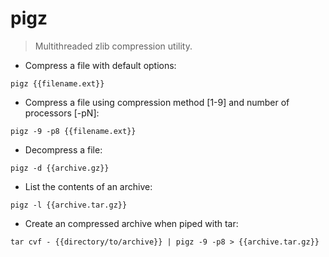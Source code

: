 # pigz

> Multithreaded zlib compression utility.

- Compress a file with default options:

`pigz {{filename.ext}}`

- Compress a file using compression method [1-9] and number of processors [-pN]:

`pigz -9 -p8 {{filename.ext}}`

- Decompress a file:

`pigz -d {{archive.gz}}`

- List the contents of an archive:

`pigz -l {{archive.tar.gz}}`

- Create an compressed archive when piped with tar:

`tar cvf - {{directory/to/archive}} | pigz -9 -p8 > {{archive.tar.gz}}`